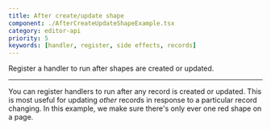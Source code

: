 ```yaml
---
title: After create/update shape
component: ./AfterCreateUpdateShapeExample.tsx
category: editor-api
priority: 5
keywords: [handler, register, side effects, records]
---
```


Register a handler to run after shapes are created or updated.

---

You can register handlers to run after any record is created or updated. This is most useful for
updating _other_ records in response to a particular record changing. In this example, we make sure
there's only ever one red shape on a page.

